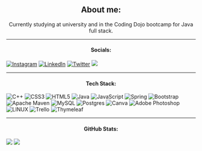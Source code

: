 <h2 align="center">About me:</h2>
<p align="center">Currently studying at university and in the Coding Dojo bootcamp for Java full stack.</p>

<hr>
<h4 align="center">Socials:</h4>

[![Instagram](https://img.shields.io/badge/Instagram-%23E4405F.svg?logo=Instagram&logoColor=white)](https://instagram.com/ramiffer/) [![LinkedIn](https://img.shields.io/badge/LinkedIn-%230077B5.svg?logo=linkedin&logoColor=white)](https://linkedin.com/in/ramiffer/) [![Twitter](https://img.shields.io/badge/Twitter-%231DA1F2.svg?logo=Twitter&logoColor=white)](https://twitter.com/ramifferr) ![](https://komarev.com/ghpvc/?username=ramiffer&color=blueviolet&style=flat)

<hr>
<h4 align="center">Tech Stack:</h4>

![C++](https://img.shields.io/badge/c++-%2300599C.svg?style=for-the-badge&logo=c%2B%2B&logoColor=white) ![CSS3](https://img.shields.io/badge/css3-%231572B6.svg?style=for-the-badge&logo=css3&logoColor=white) ![HTML5](https://img.shields.io/badge/html5-%23E34F26.svg?style=for-the-badge&logo=html5&logoColor=white) ![Java](https://img.shields.io/badge/java-%23ED8B00.svg?style=for-the-badge&logo=java&logoColor=white) ![JavaScript](https://img.shields.io/badge/javascript-%23323330.svg?style=for-the-badge&logo=javascript&logoColor=%23F7DF1E) ![Spring](https://img.shields.io/badge/spring-%236DB33F.svg?style=for-the-badge&logo=spring&logoColor=white) ![Bootstrap](https://img.shields.io/badge/bootstrap-%23563D7C.svg?style=for-the-badge&logo=bootstrap&logoColor=white) ![Apache Maven](https://img.shields.io/badge/Apache%20Maven-C71A36?style=for-the-badge&logo=Apache%20Maven&logoColor=white) ![MySQL](https://img.shields.io/badge/mysql-%2300f.svg?style=for-the-badge&logo=mysql&logoColor=white) ![Postgres](https://img.shields.io/badge/postgres-%23316192.svg?style=for-the-badge&logo=postgresql&logoColor=white) ![Canva](https://img.shields.io/badge/Canva-%2300C4CC.svg?style=for-the-badge&logo=Canva&logoColor=white) ![Adobe Photoshop](https://img.shields.io/badge/adobephotoshop-%2331A8FF.svg?style=for-the-badge&logo=adobephotoshop&logoColor=white) ![LINUX](https://img.shields.io/badge/Linux-FCC624?style=for-the-badge&logo=linux&logoColor=black) ![Trello](https://img.shields.io/badge/Trello-%23026AA7.svg?style=for-the-badge&logo=Trello&logoColor=white) ![Thymeleaf](https://img.shields.io/badge/Thymeleaf-%23005C0F.svg?style=for-the-badge&logo=Thymeleaf&logoColor=white)
<hr>
<h4 align="center">GitHub Stats:</h4>

![](https://github-readme-streak-stats.herokuapp.com/?user=ramiffer&theme=radical&hide_border=false)
![](https://github-readme-stats.vercel.app/api/top-langs/?username=ramiffer&theme=radical&hide_border=false&include_all_commits=true&count_private=false&layout=compact)



